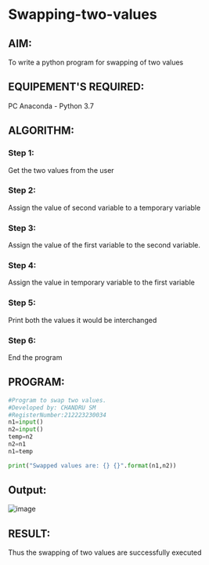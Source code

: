 # Swapping-two-values

## AIM:

To write a python program for swapping of two values

## EQUIPEMENT'S REQUIRED: 

PC
Anaconda - Python 3.7

## ALGORITHM: 

### Step 1:
Get the two values from the user
### Step 2: 
Assign the value of second variable to a temporary variable 
### Step 3: 
Assign the value of the first variable to the second variable.
### Step 4:  
Assign the value in temporary variable to the first variable
### Step 5: 
Print both the values it would be interchanged
### Step 6: 
End the program

## PROGRAM:
```python
#Program to swap two values.
#Developed by: CHANDRU SM
#RegisterNumber:212223230034
n1=input()
n2=input()
temp=n2
n2=n1
n1=temp

print("Swapped values are: {} {}".format(n1,n2))
```

## Output:
![image](https://github.com/Chandru0711/Swapping-two-values/assets/144979368/3b70fb1d-272e-4bea-8cf3-ffeca2a44330)

## RESULT:

Thus the swapping of two values are successfully executed



